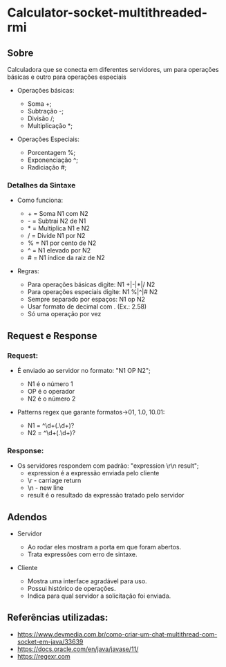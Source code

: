 # Calculator-socket-multithreaded-rmi

  ## Sobre

  Calculadora que se conecta em diferentes servidores, um para operações básicas e outro para operações especiais
  * Operações básicas:
    * Soma +;
    * Subtração -;
    * Divisão /;
    * Multiplicação *;
    
  * Operações Especiais:
    * Porcentagem %;
    * Exponenciação ^;
    * Radiciação #;
    
  ### Detalhes da Sintaxe
  
  * Como funciona:
    * \+ = Soma N1 com N2
    * \- = Subtrai N2 de N1
    * \* = Multiplica N1 e N2
    * \/ = Divide N1 por N2
    * \% = N1 por cento de N2
    * \^ = N1 elevado por N2
    * \# = N1 índice da raiz de N2
    
  * Regras:
    * Para operações básicas digite: N1 +|-|*|/ N2
    * Para operações especiais digite: N1 %|^|# N2
    * Sempre separado por espaços: N1 op N2
    * Usar formato de decimal com . (Ex.: 2.58)
    * Só uma operação por vez
    
  ## Request e Response
  
  ### Request:
  
  * É enviado ao servidor no formato: "N1 OP N2";
    * N1 é o número 1
    * OP é o operador
    * N2 é o número 2
  
  * Patterns regex que garante formatos->01, 1.0, 10.01:
    * N1 = ^\d+(\.\d+)?
    * N2 = ^\d+(\.\d+)?
    
  ### Response:
  
  * Os servidores respondem com padrão: "expression \r\n result";
    * expression é a expressão enviada pelo cliente
    * \r - carriage return
    * \n - new line
    * result é o resultado da expressão tratado pelo servidor

  ## Adendos

  * Servidor
    * Ao rodar eles mostram a porta em que foram abertos.
    * Trata expressões com erro de sintaxe.

  * Cliente
    * Mostra uma interface agradável para uso.
    * Possui histórico de operações.
    * Indica para qual servidor a solicitação foi enviada.

  ## Referências utilizadas:

  * https://www.devmedia.com.br/como-criar-um-chat-multithread-com-socket-em-java/33639
  * https://docs.oracle.com/en/java/javase/11/
  * https://regexr.com
